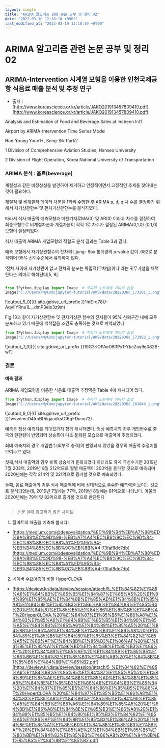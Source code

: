```yaml
---
layout: single
title: "ARIMA 알고리즘 관련 논문 공부 및 정리 02"
date: "2022-03-10 12:18:10 +0900"
last_modified_at: "2022-03-10 12:18:10 +0900"
---
```



# ARIMA 알고리즘 관련 논문 공부 및 정리 02



## ARIMA-Intervention 시계열 모형을 이용한 인천국제공항 식음료 매출 분석 및 추정 연구

- 출처 : [http://www.koreascience.or.kr/article/JAKO201913457809410.pdf](http://www.koreascience.or.kr/article/JAKO201913457809410.pdf)

Analysis and Estimation of Food and Beverage Sales at Incheon Int’l

Airport by ARIMA-Intervention Time Series Model

Han-Young Yoon1*, Sung-Sik Park2

1
Division of Comprehensive Aviation Studies, Hanseo University

2
Division of Flight Operation, Korea National University of Transportation

### ARIMA 분석 : 음료(beverage)

계절성과 같은 비정상성을 발견하여 제거하고 안정적이면서 고정적인 추세를 찾아내는 것이 필요하다. 

계절적 및 비계절적 데이터 차분을 1회씩 수행한 후 ARIMA p, d, q 차 수를 결정하기 위해서 자기상관함수 및 편자기상관함수를 분석하였다.

따라서 식사 매출액 예측모형과 마찬가지로MA(0) 및 AR(0) 이라고 차수를 결정하여 최종모형으로 비계절차분과 계절차분이 각각 1로 차수가 결정된 ARIMA(0,1,0) (0,1,0) 모형이 설정되었다. 

식사 매출액 ARIMA 개입모형의 적합도 분석 결과는 Table 3과 같다. 

예측 모형에서 자기상관함수의 잔차의 Ljung- Box 통계량의 p-value 값이 .082로 분석되어 95% 신뢰수준에서 유의하지 않다. 

‘잔차 사이에 자기상관이 없고 잔차의 분포는 독립적(무차별)이다’라는 귀무가설을 채택한다는 의미로 해석된다[5, 8].


```python

from IPython.display import Image  # 주피터 노트북에 이미지 삽입
Image("C://Users/MyCom/jupyter-tutorial/AWS/data/20220308_173501_1.png")
```




    

![output_5_0]({{ site.gdrive_url_prefix }}1mE-q78U-AqvIiYRnu1L__dmP3eIo3z9m)



Fig 13과 같이 자기상관함수 및 편자기상관 함수의 잔차들이 95% 신뢰구간 내에 모두 분포하고 있기 때문에 백색잡음 조건도
충족하는 것으로 파악되었다


```python
from IPython.display import Image  # 주피터 노트북에 이미지 삽입
Image("C://Users/MyCom/jupyter-tutorial/AWS/data/20220308_173950_1.png")
```




    
![output_7_0]({{ site.gdrive_url_prefix }}19G3rIOPAeO8l1Px1-YbcZoy9e082B-wT)




### 결론

#### 예측 결과

ARIMA 개입모형을 이용한 식음료 매출액 추정액은 Table 4에 제시되어 있다. 


```python
from IPython.display import Image  # 주피터 노트북에 이미지 삽입
Image("C://Users/MyCom/jupyter-tutorial/AWS/data/20220308_181049_1.png")
```




    
![output_9_0]({{ site.gdrive_url_prefix }}1wvvdmcO4IrnBf5IgaodksfG6qFDunu72)



예측은 정상 예측치를 최대값까지 함께 제시하였다.
정상 예측치의 경우 개입변수로 중국의 한한령이 반영되어 상승폭이 다소 둔화된 모습으로 매출액이 추정되었다. 

최대 예측치의 경우 개입변수(외부적 충격)이 반영되지 않았을 경우의 매출액 추정치를 보여주고 있다. 

첫째,식사 매출액의 경우 비록 상승세가 둔화되었다 하더라도
하계 극성수기인 2019년 7월 203억, 2019년 8월 212억으로 월별 매출액이 200억을 돌파할 것으로 예측되며
2020년에는 각각 214억 및 221억으로 증가할 것으로 예측되었다.

둘째, 음료 매출액의 경우 식사 매출액에 비해 상대적으로 우수한 예측력을 보이는 것으로 분석되었는데,
2019년 7월에는 77억, 2019년 8월에는 81억으로 나타났다. 
아울러 2020년에는 79억 및 82억으로 증가할 것으로 판단된다


```python

```

> 논문 쓸때 참고하기 좋은 사이트

1. 월마트의 매출을 예측해 봅시다!

- [https://medium.com/@deepvalidation/%EC%9B%94%EB%A7%88%ED%8A%B8%EC%9D%98-%EB%A7%A4%EC%B6%9C%EC%9D%84-%EC%98%88%EC%B8%A1%ED%95%B4-%EB%B4%85%EC%8B%9C%EB%8B%A4-73faf8dc7db](https://medium.com/@deepvalidation/%EC%9B%94%EB%A7%88%ED%8A%B8%EC%9D%98-%EB%A7%A4%EC%B6%9C%EC%9D%84-%EC%98%88%EC%B8%A1%ED%95%B4-%EB%B4%85%EC%8B%9C%EB%8B%A4-73faf8dc7db)

2. 네이버 수요예측의 비밀 HyperCLOVA

- [https://deview.kr/data/deview/session/attach/5_%E1%84%82%E1%85%A6%E1%84%8B%E1%85%B5%E1%84%87%E1%85%A5%20%E1%84%89%E1%85%AE%E1%84%8B%E1%85%AD%E1%84%8B%E1%85%A8%E1%84%8E%E1%85%B3%E1%86%A8%E1%84%8B%E1%85%B4%20%E1%84%87%E1%85%B5%E1%84%86%E1%85%B5%E1%86%AF%20HyperCLOVA,%20%E1%84%87%E1%85%B5%E1%86%A8%E1%84%83%E1%85%A6%E1%84%8B%E1%85%B5%E1%84%90%E1%85%A5%E1%84%8B%E1%85%A6%E1%84%89%E1%85%A5%20%E1%84%8B%E1%85%A8%E1%84%8E%E1%85%B3%E1%86%A8%20%E1%84%89%E1%85%B5%E1%84%80%E1%85%B3%E1%84%82%E1%85%A5%E1%86%AF%E1%84%8B%E1%85%B3%E1%86%AF%20%E1%84%8E%E1%85%A1%E1%86%BD%E1%84%8B%E1%85%B3%E1%86%AF%20%E1%84%89%E1%85%AE%20%E1%84%8B%E1%85%B5%E1%86%BB%E1%84%82%E1%85%B3%E1%86%AB%20%E1%84%8B%E1%85%B5%E1%84%8B%E1%85%B2.pdf](https://deview.kr/data/deview/session/attach/5_%E1%84%82%E1%85%A6%E1%84%8B%E1%85%B5%E1%84%87%E1%85%A5%20%E1%84%89%E1%85%AE%E1%84%8B%E1%85%AD%E1%84%8B%E1%85%A8%E1%84%8E%E1%85%B3%E1%86%A8%E1%84%8B%E1%85%B4%20%E1%84%87%E1%85%B5%E1%84%86%E1%85%B5%E1%86%AF%20HyperCLOVA,%20%E1%84%87%E1%85%B5%E1%86%A8%E1%84%83%E1%85%A6%E1%84%8B%E1%85%B5%E1%84%90%E1%85%A5%E1%84%8B%E1%85%A6%E1%84%89%E1%85%A5%20%E1%84%8B%E1%85%A8%E1%84%8E%E1%85%B3%E1%86%A8%20%E1%84%89%E1%85%B5%E1%84%80%E1%85%B3%E1%84%82%E1%85%A5%E1%86%AF%E1%84%8B%E1%85%B3%E1%86%AF%20%E1%84%8E%E1%85%A1%E1%86%BD%E1%84%8B%E1%85%B3%E1%86%AF%20%E1%84%89%E1%85%AE%20%E1%84%8B%E1%85%B5%E1%86%BB%E1%84%82%E1%85%B3%E1%86%AB%20%E1%84%8B%E1%85%B5%E1%84%8B%E1%85%B2.pdf)
